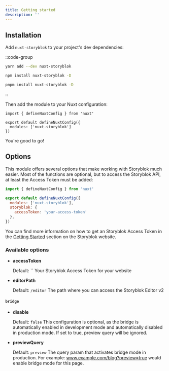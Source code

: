 ```yaml
---
title: Getting started
description: ''
---
```


## Installation

Add `nuxt-storyblok` to your project's dev dependencies:

::code-group

```bash [yarn]
yarn add --dev nuxt-storyblok
```

```bash [npm]
npm install nuxt-storyblok -D
```

```bash [pnpm]
pnpm install nuxt-storyblok -D
```

::

Then add the module to your Nuxt configuration:

```js{}[nuxt.config]
import { defineNuxtConfig } from 'nuxt'

export default defineNuxtConfig({
  modules: ['nuxt-storyblok']
})
```

You're good to go!

## Options

This module offers several options that make working with Storyblok much easier.
Most of the functions are optional, but to access the Storyblok API, at least the Access Token must be added:

```js
import { defineNuxtConfig } from 'nuxt'

export default defineNuxtConfig({
  modules: ['nuxt-storyblok'],
  storyblok: {
    accessToken: 'your-access-token'
  },
})
```
You can find more information on how to get an Storyblok Access Token in the [Getting Started](https://www.storyblok.com/docs/guide/getting-started) section on the Storyblok website.

### Available options

- **accessToken**

  Default: ``
  Your Storyblok Access Token for your website

- **editorPath**

  Default: `/editor`
  The path where you can access the Storyblok Editor v2

#### `bridge`
  
- **disable**
  
  Default: `false`
  This configuration is optional, as the bridge is automatically enabled in development mode and automatically disabled in production mode. If set to true, preview query will be ignored.

- **previewQuery**
  
  Default: `preview`
  The query param that activates bridge mode in production. For example: www.example.com/blog?preview=true would enable bridge mode for this page.